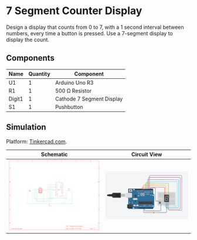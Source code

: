 # 7 Segment Counter Display

Design a display that counts from 0 to 7, with a 1 second interval between numbers, every time a button is pressed. Use a 7-segment display to display the count.

## Components

|Name  |Quantity|Component                  |
|------|--------|---------------------------|
|U1    |1       | Arduino Uno R3            |
|R1    |1       | 500 Ω Resistor            |
|Digit1|1       | Cathode 7 Segment Display |
|S1    |1       | Pushbutton                |


## Simulation

Platform: [Tinkercad.com](https://www.tinkercad.com/).

| Schematic  | Circuit View |
|:----------:|:------------:|
|![7 segments counter display schematic](./assets/imgs/7-segment-counter-display-schematic.png)|![7 segments counter display circuit view](./assets/imgs/7-segment-counter-display-circuit-view.png)|